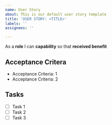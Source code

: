 ```yaml
---
name: User Story
about: This is our default user story template
title: 'USER STORY: <TITLE>'
labels: ''
assignees: ''

---
```


As a **role** I can **capability** so that **received benefit**

  ## Acceptance Critera
  
  * Acceptance Criteria: 1
  * Acceptance Criteria: 2
  
  
  ## Tasks

- [ ] Task 1
- [ ] Task 2
- [ ] Task 3
